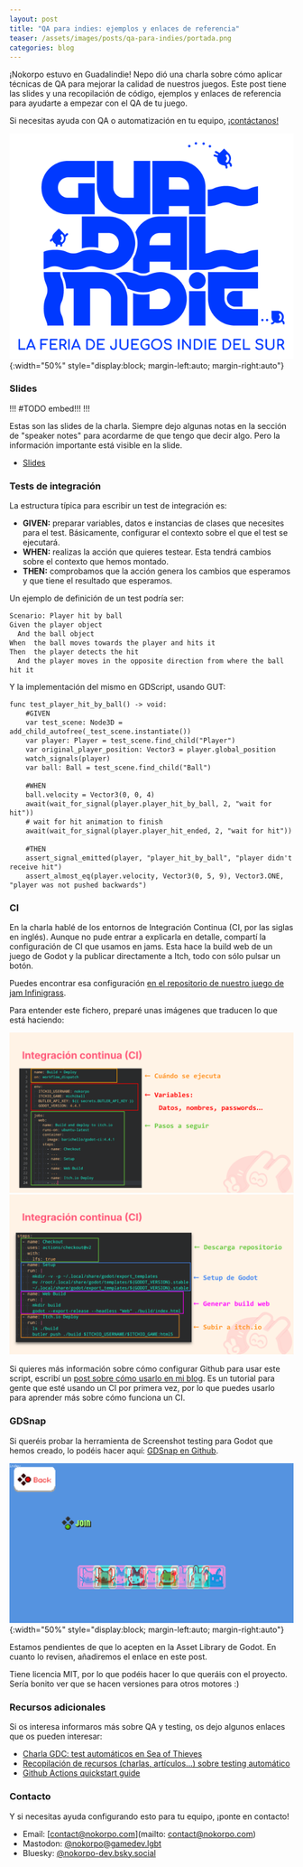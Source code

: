 ```yaml
---
layout: post
title: "QA para indies: ejemplos y enlaces de referencia"
teaser: /assets/images/posts/qa-para-indies/portada.png
categories: blog
---
```


¡Nokorpo estuvo en Guadalindie! Nepo dió una charla sobre cómo aplicar técnicas de QA para mejorar la calidad de nuestros juegos. Este post tiene las slides y una recopilación de código, ejemplos y enlaces de referencia para ayudarte a empezar con el QA de tu juego.

Si necesitas ayuda con QA o automatización en tu equipo, [¡contáctanos!](#contacto)

![logo de Guadalindie, la feria de juegos indie del sur](/assets/images/posts/qa-para-indies/guadalindie-logo.png){:width="50%" style="display:block; margin-left:auto; margin-right:auto"}

### Slides

!!!
#TODO embed!!!
!!!

Estas son las slides de la charla. Siempre dejo algunas notas en la sección de "speaker notes" para acordarme de que tengo que decir algo. Pero la información importante está visible en la slide.

- [Slides](https://docs.google.com/presentation/d/1lJ91mWvEyWLBHhpEMb3H3JPCttWjIv5vagubomynnFU)

### Tests de integración

La estructura típica para escribir un test de integración es:

* **GIVEN:** preparar variables, datos e instancias de clases que necesites para el test. Básicamente, configurar el contexto sobre el que el test se ejecutará.
* **WHEN:** realizas la acción que quieres testear. Esta tendrá cambios sobre el contexto que hemos montado.
* **THEN:** comprobamos que la acción genera los cambios que esperamos y que tiene el resultado que esperamos.

Un ejemplo de definición de un test podría ser:

```gherkin
Scenario: Player hit by ball
Given the player object
  And the ball object
When  the ball moves towards the player and hits it
Then  the player detects the hit
  And the player moves in the opposite direction from where the ball hit it
```

Y la implementación del mismo en GDScript, usando GUT:

```gdscript
func test_player_hit_by_ball() -> void:
	#GIVEN
	var test_scene: Node3D = add_child_autofree(_test_scene.instantiate())
	var player: Player = test_scene.find_child("Player")
	var original_player_position: Vector3 = player.global_position
	watch_signals(player)
	var ball: Ball = test_scene.find_child("Ball")

	#WHEN
	ball.velocity = Vector3(0, 0, 4)
	await(wait_for_signal(player.player_hit_by_ball, 2, "wait for hit"))
	# wait for hit animation to finish
	await(wait_for_signal(player.player_hit_ended, 2, "wait for hit"))
	
	#THEN
	assert_signal_emitted(player, "player_hit_by_ball", "player didn't receive hit")
	assert_almost_eq(player.velocity, Vector3(0, 5, 9), Vector3.ONE, "player was not pushed backwards")

```

### CI

En la charla hablé de los entornos de Integración Continua (CI, por las siglas en inglés). Aunque no pude entrar a explicarla en detalle, compartí la configuración de CI que usamos en jams. Esta hace la build web de un juego de Godot y la publicar directamente a Itch, todo con sólo pulsar un botón.

Puedes encontrar esa configuración [en el repositorio de nuestro juego de jam Infinigrass](https://github.com/Nokorpo/infinigrass/blob/main/.github/workflows/main.yml).

Para entender este fichero, preparé unas imágenes que traducen lo que está haciendo:

![Captura del fichero de configuración del CI de Michiball. Separo el fichero en 3 partes: la configuración de cuándo se ejecuta, la sección de variables y la sección de los pasos a seguir](/assets/images/posts/qa-para-indies/config_ci_01.png)
![Captura del fichero de configuración del CI de Michiball. Está enfocada la parte de los pasos a seguir. Los pasos están separados en 4 partes: descarga del repositorio, setup de godot, generar la build web, subirla a itch](/assets/images/posts/qa-para-indies/config_ci_02.png)

Si quieres más información sobre cómo configurar Github para usar este script, escribí un [post sobre cómo usarlo en mi blog](https://nepo.dev/posts/ci-config-para-jams.html). Es un tutorial para gente que esté usando un CI por primera vez, por lo que puedes usarlo para aprender más sobre cómo funciona un CI.

### GDSnap

Si queréis probar la herramienta de Screenshot testing para Godot que hemos creado, lo podéis hacer aquí: [GDSnap en Github](https://github.com/Nokorpo/GDsnap).

![imagen de diferencia entre 2 capturas generado por GDSnap](/assets/images/posts/qa-para-indies/player_selection_diff.png){:width="50%" style="display:block; margin-left:auto; margin-right:auto"}

Estamos pendientes de que lo acepten en la Asset Library de Godot. En cuanto lo revisen, añadiremos el enlace en este post.

Tiene licencia MIT, por lo que podéis hacer lo que queráis con el proyecto. Sería bonito ver que se hacen versiones para otros motores :)

### Recursos adicionales

Si os interesa informaros más sobre QA y testing, os dejo algunos enlaces que os pueden interesar:
- [Charla GDC: test automáticos en Sea of Thieves](https://www.youtube.com/watch?v=X673tOi8pU8)
- [Recopilación de recursos (charlas, artículos...) sobre testing automático](https://trello.com/b/nGE5yqZk/game-automated-testing-resource-hub)
- [Github Actions quickstart guide](https://docs.github.com/en/actions/writing-workflows/quickstart)

### Contacto

Y si necesitas ayuda configurando esto para tu equipo, ¡ponte en contacto!

* Email: [contact@nokorpo.com](mailto: contact@nokorpo.com)
* Mastodon: [@nokorpo@gamedev.lgbt](https://gamedev.lgbt/@nokorpo)
* Bluesky: [@nokorpo-dev.bsky.social](https://bsky.app/profile/nokorpo-dev.bsky.social)

